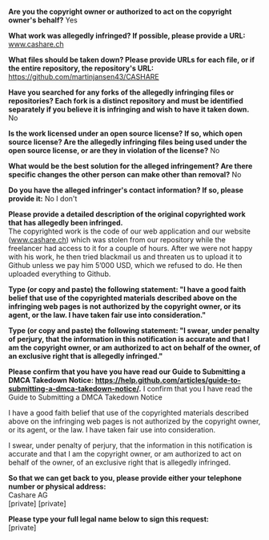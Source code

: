 **Are you the copyright owner or authorized to act on the copyright owner's behalf?**   Yes

**What work was allegedly infringed? If possible, please provide a URL:** www.cashare.ch

**What files should be taken down? Please provide URLs for each file, or if the entire repository, the repository's URL:**   https://github.com/martinjansen43/CASHARE

**Have you searched for any forks of the allegedly infringing files or repositories? Each fork is a distinct repository and must be identified separately if you believe it is infringing and wish to have it taken down.**   No

**Is the work licensed under an open source license? If so, which open source license? Are the allegedly infringing files being used under the open source license, or are they in violation of the license?**   No

**What would be the best solution for the alleged infringement? Are there specific changes the other person can make other than removal?**   No

**Do you have the alleged infringer's contact information? If so, please provide it:**   No I don't

**Please provide a detailed description of the original copyrighted work that has allegedly been infringed.**  
The copyrighted work is the code of our web application and our website (www.cashare.ch) which was stolen from our repository while the freelancer had access to it for a couple of hours. After we were not happy with his work, he then tried blackmail us and threaten us to upload it to Github unless we pay him 5’000 USD, which we refused to do.
He then uploaded everything to Github.

**Type (or copy and paste) the following statement: "I have a good faith belief that use of the copyrighted materials described above on the infringing web pages is not authorized by the copyright owner, or its agent, or the law. I have taken fair use into consideration."**  

**Type (or copy and paste) the following statement: "I swear, under penalty of perjury, that the information in this notification is accurate and that I am the copyright owner, or am authorized to act on behalf of the owner, of an exclusive right that is allegedly infringed."**  

**Please confirm that you have you have read our Guide to Submitting a DMCA Takedown Notice: https://help.github.com/articles/guide-to-submitting-a-dmca-takedown-notice/.**   I confirm that you I have read the Guide to Submitting a DMCA Takedown Notice

I have a good faith belief that use of the copyrighted materials described above on the infringing web pages is not authorized by the copyright owner, or its agent, or the law. I have taken fair use into consideration.

I swear, under penalty of perjury, that the information in this notification is accurate and that I am the copyright owner, or am authorized to act on behalf of the owner, of an exclusive right that is allegedly infringed.

**So that we can get back to you, please provide either your telephone number or physical address:**  
Cashare AG  
[private]
[private]    

**Please type your full legal name below to sign this request:**  
[private]
